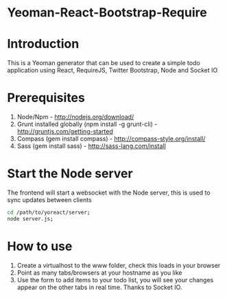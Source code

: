 Yeoman-React-Bootstrap-Require
=======================

# Introduction

This is a Yeoman generator that can be used to create a simple todo application using React, RequireJS, Twitter Bootstrap, Node and Socket IO


# Prerequisites

1. Node/Npm - http://nodejs.org/download/
2. Grunt installed globally (npm install -g grunt-cli) - http://gruntjs.com/getting-started
3. Compass (gem install compass) - http://compass-style.org/install/
4. Sass (gem install sass) - http://sass-lang.com/install

# Start the Node server

The frontend will start a websocket with the Node server, this is used to sync updates between clients

```Bash
cd /path/to/yoreact/server;
node server.js;
```

# How to use

1. Create a virtualhost to the www folder, check this loads in your browser
2. Point as many tabs/browsers at your hostname as you like
3. Use the form to add items to your todo list, you will see your changes appear on the other tabs in real time. Thanks to Socket IO.
